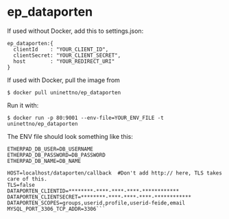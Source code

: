 # ep_dataporten

If used without Docker, add this to settings.json:

```
ep_dataporten:{
  clientId    : "YOUR_CLIENT_ID",
  clientSecret: "YOUR_CLIENT_SECRET",
  host        : "YOUR_REDIRECT_URI"
}
```

If used with Docker, pull the image from

```$ docker pull uninettno/ep_dataporten```

Run it with:

```$ docker run -p 80:9001 --env-file=YOUR_ENV_FILE -t uninettno/ep_dataporten```

The ENV file should look something like this:

```ETHERPAD_DB_HOST=DB_HOSTNAME
ETHERPAD_DB_USER=DB_USERNAME
ETHERPAD_DB_PASSWORD=DB_PASSWORD
ETHERPAD_DB_NAME=DB_NAME

HOST=localhost/dataporten/callback  #Don't add http:// here, TLS takes care of this.
TLS=false
DATAPORTEN_CLIENTID=********-****-****-****-************
DATAPORTEN_CLIENTSECRET=********-****-****-****-************
DATAPORTEN_SCOPES=groups,userid,profile,userid-feide,email
MYSQL_PORT_3306_TCP_ADDR=3306```
